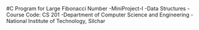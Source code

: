 #C Program for Large Fibonacci Number
-MiniProject-I
-Data Structures
-Course Code: CS 201
-Department of Computer Science and Engineering
-National Institute of Technology, Silchar
